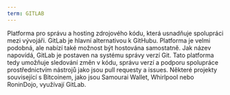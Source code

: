 ```yaml
---
term: GITLAB
---
```


Platforma pro správu a hosting zdrojového kódu, která usnadňuje spolupráci mezi vývojáři. GitLab je hlavní alternativou k GitHubu. Platforma je velmi podobná, ale nabízí také možnost být hostována samostatně. Jak název napovídá, GitLab je postaven na systému správy verzí Git. Tato platforma tedy umožňuje sledování změn v kódu, správu verzí a podporu spolupráce prostřednictvím nástrojů jako jsou pull requesty a issues. Některé projekty související s Bitcoinem, jako jsou Samourai Wallet, Whirlpool nebo RoninDojo, využívají GitLab.